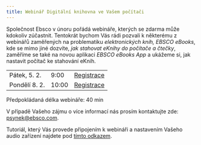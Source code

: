 ```yaml
---
title: Webinář Digitální knihovna ve Vašem počítači
---
```


Společnost Ebsco v únoru pořádá webináře, kterých se zdarma může kdokoliv
zúčastnit. Tentokrát bychom Vás rádi pozvali k některému z webinářů zaměřených
na problematiku *elektronických knih, EBSCO eBooks*, kde se mimo jiné dozvíte,
*jak stahovat eKnihy do počítače a čtečky*, zaměříme se také na novou aplikaci
*EBSCO eBooks App* a ukážeme si, jak nastavit počítač ke stahování eKnih. 

<table>
<tr>
<td>
Pátek, 5. 2. 
</td><td>  
9:00
</td><td>  
<a href="https://ebsco.webex.com/ebsco/j.php?RGID=r2847c071ef19f0feb39067b8eb477e0c">Registrace</a>
</td>
</tr>
<tr>
<td>
Pondělí 8. 2. 
</td><td>  
10:00
</td><td>  
<a href="https://ebsco.webex.com/ebsco/j.php?RGID=ra2d0ce25b87ec8751e77e61c79263c2e">Registrace</a>
</td>
</tr>
</table>

Předpokládaná délka webináře: 40 min
  


V případě Vašeho zájmu o více informací nás prosím kontaktujte zde: [psynek@ebsco.com](psynek@ebsco.com).

Tutoriál, který Vás provede připojením k webináři a nastavením Vašeho audio zařízení najdete pod [tímto odkazem](https://www.dropbox.com/s/uspw8xivim3xzvw/WebEx%20-%20Tutorial.pdf).
